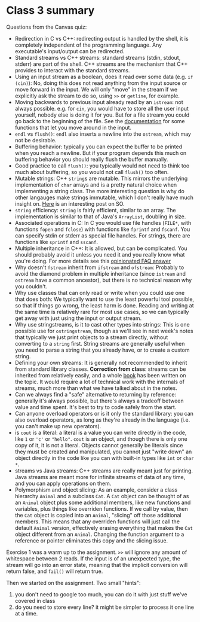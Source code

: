 # Class 3 summary

Questions from the Canvas quiz:
- Redirection in C vs C++: redirecting output is handled by the shell, it is completely independent of the programming language. Any executable's input/output can be redirected.
- Standard streams vs C++ streams: standard streams (stdin, stdout, stderr) are part of the shell. C++ streams are the mechanism that C++ provides to interact with the standard streams.
- Using an input stream as a boolean, does it read over some data (e.g. `if (cin)`): No, doing this does not read anything from the input source or move forward in the input. We will only "move" in the stream if we explicitly ask the stream to do so, using `>>` or `getline`, for example.
- Moving backwards to previous input already read by an `istream`: not always possible. e.g. for `cin`, you would have to store all the user input yourself, nobody else is doing it for you. But for a file stream you could go back to the beginning of the file. See the [documentation](https://en.cppreference.com/w/cpp/io/basic_istream) for some functions that let you move around in the input.
- `endl` vs `flush()`: `endl` also inserts a newline into the `ostream`, which may not be desirable.
- Buffering behavior: typically you can expect the buffer to be printed when you reach a newline. But if your program depends this much on buffering behavior you should really flush the buffer manually.
- Good practice to call `flush()`: you typically would not need to think too much about buffering, so you would not call `flush()` too often.
- Mutable strings: C++ `string`s are mutable. This mirrors the underlying implementation of `char` arrays and is a pretty natural choice when implementing a string class. The more interesting question is why do other langauges make strings immutable, which I don't really have much insight on. [Here](https://stackoverflow.com/questions/22397861/why-is-string-immutable-in-java) is an interesting post on SO.
- `string` efficiency: `string` is fairly efficient, similar to an array. The implementation is similar to that of Java's `ArrayList`, doubling in size.
- Associated operations in C: In C you would use file handles (`FILE*`, with functions `fopen` and `fclose`) with functions like `fprintf` and `fscanf`. You can specify stdin or stderr as special file handles. For strings, there are functions like `sprintf` and `sscanf`.
- Multiple inheritance in C++: It is allowed, but can be complicated. You should probably avoid it unless you need it and you really know what you're doing.
For more details see this [opinionated FAQ answer](https://isocpp.org/wiki/faq/multiple-inheritance)
- Why doesn't `fstream` inherit from `ifstream` and `ofstream`: Probably to avoid the diamond problem in multiple inheritance (since `istream` and `ostream` have a common ancestor), but there is no technical reason why you couldn't.
- Why use classes that can only read or write when you could use one that does both: We typically want to use the least powerful tool possible, so that if things go wrong, the least harm is done. Reading and writing at the same time is relatively rare for most use cases, so we can typically get away with just using the input or output stream.
- Why use stringstreams, is it to cast other types into strings: This is one possible use for `ostringstream`, though as we'll see in next week's notes that typically we just print objects to a stream directly, without converting to a `string` first. String streams are generally useful when you need to parse a string that you already have, or to create a custom string.
- Defining your own streams: It is generally not recommended to inherit from standard library classes. **Correction from class**: streams can be inherited from relatively easily, and a whole [book](http://www.angelikalanger.com/iostreams.html) has been written on the topic. It would require a lot of technical work with the internals of streams, much more than what we have talked about in the notes.
- Can we always find a "safe" alternative to returning by reference: generally it's always possible, but there's always a tradeoff between value and time spent. It's best to try to code safely from the start.
- Can anyone overload operators or is it only the standard library: you can also overload operators, as long as they're already in the language (i.e. you can't make up new operators).
- is `cout` is a literal: a literal is a value you can write directly in the code, like `1` or `'c'` or `"hello"`. `cout` is an object, and though there is only one copy of it, it is not a literal. Objects cannot generally be literals since they must be created and manipulated, you cannot just "write down" an object directly in the code like you can with built-in types like `int` or `char *`.
- streams vs Java streams: C++ streams are really meant just for printing. Java streams are meant more for infinite streams of data of any time, and you can apply operations on them.
- Polymorphism and object slicing: As an example, consider a class hierarchy `Animal` and a subclass `Cat`. A `Cat` object can be thought of as an `Animal` object plus some additional members, like new functions and variables, plus things like overriden functions.
If we call by value, then the `Cat` object is copied into an `Animal`, "slicing" off those additional members. This means that any overriden functions will just call the default `Animal` version, effectively erasing everything that makes the `Cat` object different from an `Animal`. Changing the function argument to a reference or pointer eliminates this copy and the slicing issue.

Exercise 1 was a warm up to the assignment.
`>>` will ignore any amount of whitespace between 2 reads.
If the input is of an unexpected type, the stream will go into an error state, meaning that the implicit conversion will return false, and `fail()` will return true.

Then we started on the assignment.
Two small "hints":
1. you don't need to google too much, you can do it with just stuff we've covered in class
2. do you need to store every line? it might be simpler to process it one line at a time.
